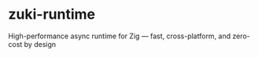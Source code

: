# zuki-runtime
High-performance async runtime for Zig — fast, cross-platform, and zero-cost by design
